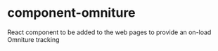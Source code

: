 # component-omniture

React component to be added to the web pages to provide an on-load Omniture tracking
